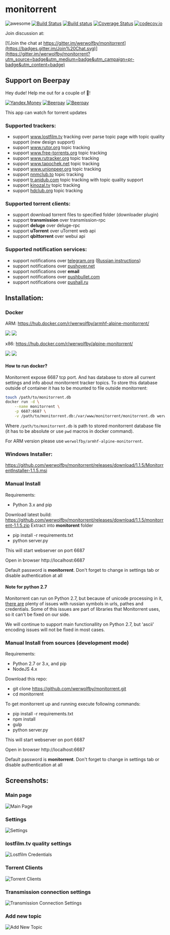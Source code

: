 # monitorrent

![awesome](https://img.shields.io/badge/Awesome-Yes-brightgreen.svg)
[![Build Status](https://travis-ci.org/werwolfby/monitorrent.svg?branch=develop)](https://travis-ci.org/werwolfby/monitorrent)
[![Build status](https://ci.appveyor.com/api/projects/status/emt2y0jcya73lxj3?svg=true)](https://ci.appveyor.com/project/werwolfby/monitorrent)
[![Coverage Status](https://coveralls.io/repos/werwolfby/monitorrent/badge.svg?branch=develop&service=github)](https://coveralls.io/github/werwolfby/monitorrent?branch=develop)
[![codecov.io](https://codecov.io/github/werwolfby/monitorrent/coverage.svg?branch=develop)](https://codecov.io/github/werwolfby/monitorrent?branch=develop)

Join discussion at:

[![Join the chat at https://gitter.im/werwolfby/monitorrent](https://badges.gitter.im/Join%20Chat.svg)](https://gitter.im/werwolfby/monitorrent?utm_source=badge&utm_medium=badge&utm_campaign=pr-badge&utm_content=badge)

## Support on Beerpay
Hey dude! Help me out for a couple of :beers:!

[![Yandex.Money](https://img.shields.io/badge/-%D0%BF%D0%BE%D0%B4%D0%B4%D0%B5%D1%80%D0%B6%D0%B0%D1%82%D1%8C-dfb317.svg?style=flat&colorA=ffffff&logo=data%3Aimage%2Fpng%3Bbase64%2CiVBORw0KGgoAAAANSUhEUgAAAA4AAAAOCAMAAAAolt3jAAAAnFBMVEUAAAD%2F%2FwD%2FzAD%2FvyD%2FzBr%2FyBL%2FxRf2wRL6wxb6wxT7xhXuuRHmtAvvvBD7xRPuuw%2FvvBD6xRX7xhT6xRT5xBT3wRL6xRT6xRT5wxP6xRT5xRP6xRRgTAl7YQukgQ6phQ7XqwXYqwbYrAbZrAbgsgniswrltQrotwzrug7sug7tuw%2FuvA%2FvvQ%2F2whL2wxL4wxP4xBP5xBP5xRP6xRQWtWWMAAAAHHRSTlMAAQUICg4WHS8zSElcb3eKlJWyytTd7e7v%2BPv8BVgXXQAAAGNJREFUeAFdx1USwyAYBkDqpe4uRIj7d%2F%2B75R%2BGDCT7tkybHJllcX5aW91gOtq9YTo7AabjC%2BX3eW3WfErdgnz%2FjQjBqQcog9a95r7d2BNO1LWQrkxKqO6RBlkFojq%2FPu7akrWLthGpa2oo%2BAAAAABJRU5ErkJggg%3D%3D)](https://money.yandex.ru/to/410012638435097)
[![Beerpay](https://beerpay.io/werwolfby/monitorrent/badge.svg?style=beer)](https://beerpay.io/werwolfby/monitorrent)
[![Beerpay](https://beerpay.io/werwolfby/monitorrent/make-wish.svg?style=flat)](https://beerpay.io/werwolfby/monitorrent)

This app can watch for torrent updates

### Supported trackers:
- support www.lostfilm.tv tracking over parse topic page with topic quality support (new design support)
- support www.rutor.org topic tracking
- support www.free-torrents.org topic tracking
- support www.rutracker.org topic tracking
- support www.tapochek.net topic tracking
- support www.unionpeer.org topic tracking
- support [nnmclub.to](http://nnmclub.to) topic tracking
- support [tr.anidub.com](http://tr.anidub.com) topic tracking with topic quality support
- support [kinozal.tv](http://kinozal.tv) topic tracking
- support [hdclub.org](http://hdclub.org) topic tracking

### Supported torrent clients:
- support download torrent files to specified folder (downloader plugin)
- support **transmission** over transmission-rpc
- support **deluge** over deluge-rpc
- support **uTorrent** over uTorrent web api
- support **qbittorrent** over webui api

### Supported notification services:
- support notifications over [telegram.org](https://telegram.org/) ([Russian instructions](https://github.com/werwolfby/monitorrent/wiki/FAQ))
- support notifications over [pushover.net](https://pushover.net)
- support notifications over **email**
- support notifications over [pushbullet.com](https://www.pushbullet.com)
- support notifications over [pushall.ru](https://pushall.ru)

## Installation:

### Docker
ARM: https://hub.docker.com/r/werwolfby/armhf-alpine-monitorrent/

[![](https://images.microbadger.com/badges/image/werwolfby/armhf-alpine-monitorrent.svg)](https://microbadger.com/images/werwolfby/armhf-alpine-monitorrent "Get your own image badge on microbadger.com")
[![](https://images.microbadger.com/badges/version/werwolfby/armhf-alpine-monitorrent.svg)](https://microbadger.com/images/werwolfby/armhf-alpine-monitorrent "Get your own version badge on microbadger.com")

x86: https://hub.docker.com/r/werwolfby/alpine-monitorrent/

[![](https://images.microbadger.com/badges/image/werwolfby/alpine-monitorrent.svg)](https://microbadger.com/images/werwolfby/alpine-monitorrent "Get your own image badge on microbadger.com")
[![](https://images.microbadger.com/badges/version/werwolfby/alpine-monitorrent.svg)](https://microbadger.com/images/werwolfby/alpine-monitorrent "Get your own version badge on microbadger.com")

#### How to run docker?

Monitorrent expose 6687 tcp port. And has database to store all current settings and info about monitorrent tracker topics.
To store this database outside of container it has to be mounted to file outside monitorrent:

```bash
touch /path/to/monitorrent.db
docker run -d \
    --name monitorrent \
    -p 6687:6687 \
    -v /path/to/monitorrent.db:/var/www/monitorrent/monitorrent.db werwolfby/alpine-monitorrent
```

Where `/path/to/monitorrent.db` is path to stored monitorrent database file (it has to be absolute or use `pwd` macros in docker command).

For ARM version please use `werwolfby/armhf-alpine-monitorrent`.

### Windows Installer:
https://github.com/werwolfby/monitorrent/releases/download/1.1.5/MonitorrentInstaller-1.1.5.msi

### Manual Install

Requirements:
  - Python 3.x and pip

Download latest build: https://github.com/werwolfby/monitorrent/releases/download/1.1.5/monitorrent-1.1.5.zip
Extract into **monitorent** folder
 * pip install -r requirements.txt
 * python server.py

This will start webserver on port 6687

Open in browser 
http://localhost:6687

Default password is **monitorrent**. Don't forget to change in settings tab or disable authentication at all

#### Note for python 2.7

Monitorrent can run on Python 2.7, but because of unicode processing in it, [there are](https://github.com/werwolfby/monitorrent/issues?utf8=%E2%9C%93&q=is%3Aissue%20label%3A%22python%202%22%20label%3A%22wontfix%22%20) plenty of issues with russian symbols in urls, pathes and credentials. Some of this issues are part of libraries that Monitorrent uses, so it can't be fixed on our side.

We will continue to support main functionallity on Python 2.7, but 'ascii' encoding issues will not be fixed in most cases.

### Manual Install from sources (development mode)

Requirements:
 - Python 2.7 or 3.x, and pip
 - NodeJS 4.x

Download this repo:
 * git clone https://github.com/werwolfby/monitorrent.git
 * cd monitorrent

To get monitorrent up and running execute following commands:

 * pip install -r requirements.txt
 * npm install
 * gulp
 * python server.py

This will start webserver on port 6687

Open in browser 
http://localhost:6687

Default password is **monitorrent**. Don't forget to change in settings tab or disable authentication at all

## Screenshots:

### Main page
![Main Page](https://cloud.githubusercontent.com/assets/705754/16707713/059fad8a-45e1-11e6-926f-acd3cc42a613.png)

### Settings
![Settings](https://cloud.githubusercontent.com/assets/705754/16707717/200ba9b2-45e1-11e6-91a5-17392ee3d81a.png)

### lostfilm.tv quality settings
![Lostfilm Credentials](https://cloud.githubusercontent.com/assets/705754/16707721/4d03df34-45e1-11e6-8e54-8df4b24236e6.png)

### Torrent Clients
![Torrent Clients](https://cloud.githubusercontent.com/assets/705754/16707722/65da3d1e-45e1-11e6-849a-bf513ed22da1.png)

### Transmission connection settings
![Transmission Connection Settings](https://cloud.githubusercontent.com/assets/705754/16707729/978939c8-45e1-11e6-98b2-3608784e627b.png)

### Add new topic
![Add New Topic](https://cloud.githubusercontent.com/assets/705754/16707732/a4e0a868-45e1-11e6-99ed-5178a4d3e52a.png)
